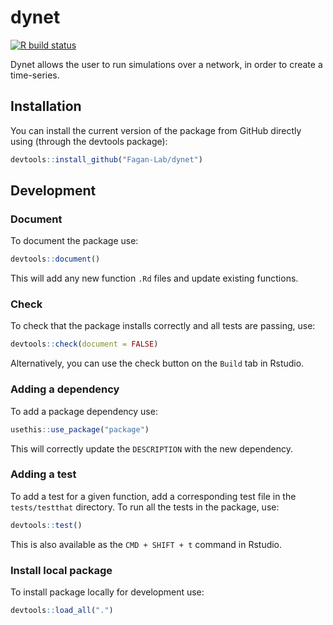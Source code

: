 # dynet

<!-- badges: start -->

[![R build status](https://github.com/travisbyrum/dynet/workflows/R-CMD-check/badge.svg)](https://github.com/travisbyrum/dynet/actions)

<!-- badges: end -->

Dynet allows the user to run simulations over a network, in order to create a time-series.

## Installation

You can install the current version of the package from GitHub directly using (through the devtools package):

```r
devtools::install_github("Fagan-Lab/dynet")
```

## Development

### Document

To document the package use:

```r
devtools::document()
```

This will add any new function `.Rd` files and update existing functions.

### Check

To check that the package installs correctly and all tests are passing, use:

```r
devtools::check(document = FALSE)
```

Alternatively, you can use the check button on the `Build` tab in Rstudio.

### Adding a dependency

To add a package dependency use:

```r
usethis::use_package("package")
```

This will correctly update the `DESCRIPTION` with the new dependency.

### Adding a test

To add a test for a given function, add a corresponding test file in the `tests/testthat` directory. To run all the tests in the package, use:

```r
devtools::test()
```

This is also available as the `CMD + SHIFT + t` command in Rstudio.

### Install local package

To install package locally for development use:

```r
devtools::load_all(".")
```
